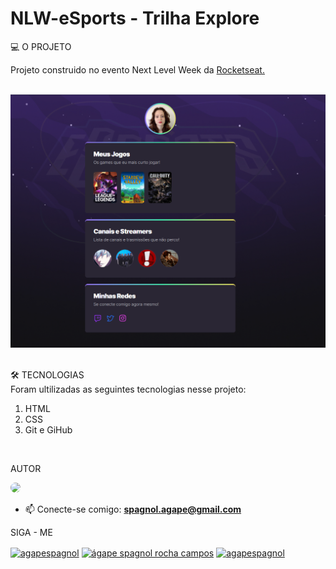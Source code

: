 # NLW-eSports - Trilha Explore

💻 O PROJETO

Projeto construido no evento Next Level Week da <a blank="_target" href="https://www.rocketseat.com.br/"> Rocketseat.</a>
<br><br>

![preview](./.github/preview.png)<br>


<br>
🛠️ TECNOLOGIAS
<br>
Foram ultilizadas as seguintes tecnologias nesse projeto:

<ol>
<li>HTML</li>

<li>CSS</li>
<li>Git e GiHub</li>
</ol>
<br>

AUTOR

<img src="https://avatars.githubusercontent.com/u/109369848?s=400&u=51b308e641383df533b0c07607d072e93848ea3a&v=4" style=" width: 100px;border-radius:10px;">


- 📫 Conecte-se comigo: **spagnol.agape@gmail.com**


SIGA - ME
<p align="left">
<a href="https://twitter.com/agapespagnol" target="blank"><img align="center" src="https://raw.githubusercontent.com/rahuldkjain/github-profile-readme-generator/master/src/images/icons/Social/twitter.svg" alt="agapespagnol" height="30" width="40" /></a>
<a href="https://linkedin.com/in/ágape spagnol rocha campos" target="blank"><img align="center" src="https://raw.githubusercontent.com/rahuldkjain/github-profile-readme-generator/master/src/images/icons/Social/linked-in-alt.svg" alt="ágape spagnol rocha campos" height="30" width="40" /></a>
<a href="https://instagram.com/agapespagnol" target="blank"><img align="center" src="https://raw.githubusercontent.com/rahuldkjain/github-profile-readme-generator/master/src/images/icons/Social/instagram.svg" alt="agapespagnol" height="30" width="40" /></a>
</p>

